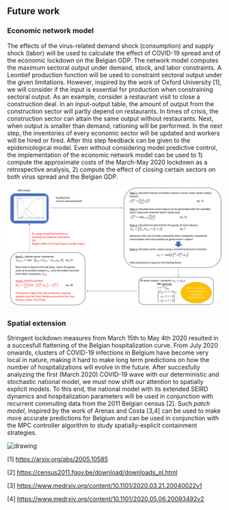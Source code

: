 ## Future work

### Economic network model

The effects of the virus-related demand shock (consumption) and supply shock (labor) will be used to calculate the effect of COVID-19 spread and of the economic lockdown on the Belgian GDP. The network model computes the maximum sectoral output under demand, stock, and labor constraints. A Leontief production function will be used to constraint sectoral output under the given limitations. However, inspired by the work of Oxford University [1], we will consider if the input is essential for production when constraining sectoral output. As an example, consider a restaurant visit to close a construction deal. In an input-output table, the amount of output from the construction sector will partly depend on restaurants. In times of crisis, the construction sector can attain the same output without restaurants. Next, when output is smaller than demand, rationing will be performed. In the next step, the inventories of every economic sector will be updated and workers will be hired or fired. After this step feedback can be given to the epidemiological model. Even without considering model predictive control, the implementation of the economic network model can be used to 1) compute the approximate costs of the March-May 2020 lockdown as a retrospective analysis, 2) compute the effect of closing certain sectors on both virus spread and the Belgian GDP.

<img src="_static/figs/economic_model.png" alt="drawing" width="700"/>

### Spatial extension

Stringent lockdown measures from March 15th to May 4th 2020 resulted in a succesfull flattening of the Belgian hospitalization curve. From July 2020 onwards, clusters of COVID-19 infections in Belgium have become very local in nature, making it hard to make long term predictions on how the number of hospitalizations will evolve in the future. After succesfully analyzing the first (March 2020) COVID-19 wave with our deterministic and stochastic national model, we must now shift our attention to spatially explicit models. To this end, the national model with its extended SEIRD dynamics and hospitalization parameters will be used in conjunction with recurrent commuting data from the 2011 Belgian census [2]. Such *patch model*, inspired by the work of Arenas and Costa [3,4] can be used to make more accurate predictions for Belgium and can be used in conjunction with the MPC controller algorithm to study spatially-explicit containment strategies. 

<img src="_static/figs/map_cases_dynamic.gif" alt="drawing" width="500"/>

[1] https://arxiv.org/abs/2005.10585

[2] https://census2011.fgov.be/download/downloads_nl.html

[3] https://www.medrxiv.org/content/10.1101/2020.03.21.20040022v1

[4] https://www.medrxiv.org/content/10.1101/2020.05.06.20093492v2
